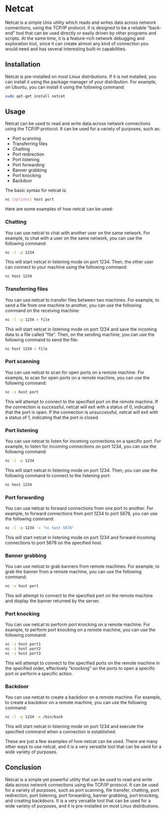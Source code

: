 # Netcat

Netcat is a simple Unix utility which reads and writes data across network connections, using the TCP/IP protocol. It is designed to be a reliable "back-end" tool that can be used directly or easily driven by other programs and scripts. At the same time, it is a feature-rich network debugging and exploration tool, since it can create almost any kind of connection you would need and has several interesting built-in capabilities.

## Installation

Netcat is pre-installed on most Linux distributions. If it is not installed, you can install it using the package manager of your distribution. For example, on Ubuntu, you can install it using the following command:

```bash
sudo apt-get install netcat
```

## Usage

Netcat can be used to read and write data across network connections using the TCP/IP protocol. It can be used for a variety of purposes, such as:

- Port scanning
- Transferring files
- Chatting
- Port redirection
- Port listening
- Port forwarding
- Banner grabbing
- Port knocking
- Backdoor

The basic syntax for netcat is:

```bash
nc [options] host port
```

Here are some examples of how netcat can be used:

### Chatting

You can use netcat to chat with another user on the same network. For example, to chat with a user on the same network, you can use the following command:

```bash
nc -l -p 1234
```

This will start netcat in listening mode on port 1234. Then, the other user can connect to your machine using the following command:

```bash
nc host 1234
```

### Transferring files

You can use netcat to transfer files between two machines. For example, to send a file from one machine to another, you can use the following command on the receiving machine:

```bash
nc -l -p 1234 > file
```

This will start netcat in listening mode on port 1234 and save the incoming data to a file called "file". Then, on the sending machine, you can use the following command to send the file:

```bash
nc host 1234 < file
```

### Port scanning

You can use netcat to scan for open ports on a remote machine. For example, to scan for open ports on a remote machine, you can use the following command:

```bash
nc -z host port
```

This will attempt to connect to the specified port on the remote machine. If the connection is successful, netcat will exit with a status of 0, indicating that the port is open. If the connection is unsuccessful, netcat will exit with a status of 1, indicating that the port is closed.

### Port listening

You can use netcat to listen for incoming connections on a specific port. For example, to listen for incoming connections on port 1234, you can use the following command:

```bash
nc -l -p 1234
```

This will start netcat in listening mode on port 1234. Then, you can use the following command to connect to the listening port:

```bash
nc host 1234
```

### Port forwarding

You can use netcat to forward connections from one port to another. For example, to forward connections from port 1234 to port 5678, you can use the following command:

```bash
nc -l -p 1234 -c "nc host 5678"
```

This will start netcat in listening mode on port 1234 and forward incoming connections to port 5678 on the specified host.

### Banner grabbing

You can use netcat to grab banners from remote machines. For example, to grab the banner from a remote machine, you can use the following command:

```bash
nc -v host port
```

This will attempt to connect to the specified port on the remote machine and display the banner returned by the server.

### Port knocking

You can use netcat to perform port knocking on a remote machine. For example, to perform port knocking on a remote machine, you can use the following command:

```bash
nc -z host port1
nc -z host port2
nc -z host port3
```

This will attempt to connect to the specified ports on the remote machine in the specified order, effectively "knocking" on the ports to open a specific port or perform a specific action.

### Backdoor

You can use netcat to create a backdoor on a remote machine. For example, to create a backdoor on a remote machine, you can use the following command:

```bash
nc -l -p 1234 -e /bin/bash
```

This will start netcat in listening mode on port 1234 and execute the specified command when a connection is established.

These are just a few examples of how netcat can be used. There are many other ways to use netcat, and it is a very versatile tool that can be used for a wide variety of purposes.

## Conclusion

Netcat is a simple yet powerful utility that can be used to read and write data across network connections using the TCP/IP protocol. It can be used for a variety of purposes, such as port scanning, file transfer, chatting, port redirection, port listening, port forwarding, banner grabbing, port knocking, and creating backdoors. It is a very versatile tool that can be used for a wide variety of purposes, and it is pre-installed on most Linux distributions.


